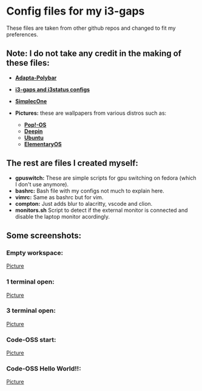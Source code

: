 # Config files for my i3-gaps

These files are taken from other github repos and changed to fit my preferences. 

## **Note**: I do not take any credit in the making of these files:

- [**Adapta-Polybar**](https://github.com/matoruru/polybar-adapta-theme)
- [**i3-gaps and i3status configs**](https://github.com/addy-dclxvi/i3-starterpack)
- [**SimplecOne**](https://github.com/luizfnunes/SimpleC-one-Conky)

- **Pictures:** these are wallpapers from various distros such as: 
    - [**Pop!-OS**](https://pop.system76.com/)
    - [**Deepin**](https://www.deepin.org/en/download/)
    - [**Ubuntu**](https://ubuntu.com/)
    - [**ElementaryOS**](https://elementary.io/en/)

## The rest are files I created myself:

- **gpuswitch:** These are simple scripts for gpu switching on fedora (which I don't use anymore).
- **bashrc:** Bash file with my configs not much to explain here.
- **vimrc:** Same as bashrc but for vim.
- **compton:** Just adds blur to alacritty, vscode and clion.
- **monitors.sh** Script to detect if the external monitor is connected and disable the laptop monitor acordingly.

## Some screenshots:

### Empty workspace:
[Picture](Screenshots/empty-workspace.png)

### 1 terminal open:
[Picture](Screenshots/1-term.png)

### 3 terminal open:
[Picture](Screenshots/3-term.png)

### Code-OSS start:
[Picture](Screenshots/code-start.png)

### Code-OSS Hello World!!:
[Picture](Screenshots/code-hello.png)
